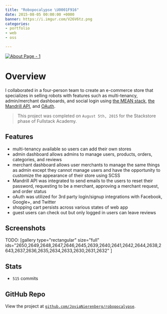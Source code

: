 ```yaml
---
title: "Robopocalypse \U0001F916"
date: 2015-08-05 00:00:00 +0000
banner: https://i.imgur.com/V26V6tz.png
categories:
- portfolio
- web
- oss

---
```

[![About Page -
1](https://fvcproductions.files.wordpress.com/2015/08/robopocalypse4.png)](https://fvcproductions.files.wordpress.com/2015/08/robopocalypse4.png)

# Overview

I collaborated in a four-person team to create an e-commerce store that specializes in selling robots with features such as multi-tenancy, admin/merchant dashboards, and social login using [the MEAN stack](https://mean.io "MEAN stack"), [the Mandrill API](https://mandrillapp.com/api/docs/ "Mandrill API"), and [OAuth](https://oauth.net/ "OAuth").

> This project was completed on `August 5th, 2015` for the Stackstore phase of Fullstack Academy.

## Features

* multi-tenancy available so users can add their own stores
* admin dashboard allows admins to manage users, products, orders, categories, and reviews
* merchant dashboard allows user merchants to manage the same things as admin except they cannot manage users and have the opportunity to customize the appearance of their store using SCSS
* Mandrill API was integrated to send emails to the users to reset their password, requesting to be a merchant, approving a merchant request, and order status
* oAuth was utilized for 3rd party login/signup integrations with Facebook, Google+, and Twitter
* shopping cart persists across various states of web app
* guest users can check out but only logged in users can leave reviews

## Screenshots

TODO: [gallery type="rectangular" size="full" ids="2650,2649,2648,2647,2646,2645,2639,2640,2641,2642,2644,2638,2643,2637,2636,2635,2634,2633,2630,2631,2632" ]

## Stats

* `515` commits

## GitHub Repo

View the project at [`github.com/JoviaNierenberg/robopocalypse`](https://github.com/JoviaNierenberg/robopocalypse "Robopocalypse").
